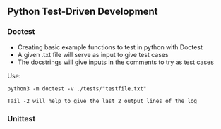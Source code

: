 ## Python Test-Driven Development

### Doctest

- Creating basic example functions to test in python with Doctest
- A given .txt file will serve as input to give test cases
- The docstrings will give inputs in the comments to try as test cases

Use:

    python3 -m doctest -v ./tests/"testfile.txt"

    Tail -2 will help to give the last 2 output lines of the log 

### Unittest